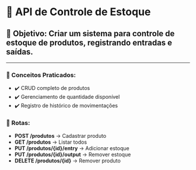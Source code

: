# 🔹 API de Controle de Estoque
## 📌 Objetivo: Criar um sistema para controle de estoque de produtos, registrando entradas e saídas.

***

### 📌 Conceitos Praticados:
* ✔️ CRUD completo de produtos
* ✔️ Gerenciamento de quantidade disponível
* ✔️ Registro de histórico de movimentações

### 📌 Rotas:

* **POST /produtos** → Cadastrar produto
* **GET /produtos** → Listar todos
* **PUT /produtos/{id}/entry** → Adicionar estoque
* **PUT /produtos/{id}/output** → Remover estoque
* **DELETE /produtos/{id}** → Remover produto
